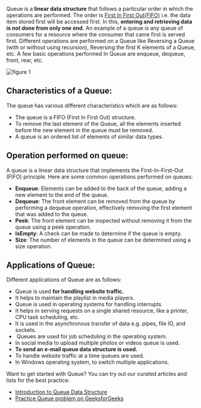 Queue is a **linear data structure** that follows a particular order in which the operations are performed. The order is [First In First Out(FIFO)](https://www.geeksforgeeks.org/fifo-first-in-first-out-approach-in-programming/) i.e. the data item stored first will be accessed first. In this, **entering and retrieving data is not done from only one end.** An example of a queue is any queue of consumers for a resource where the consumer that came first is served first. Different operations are performed on a Queue like Reversing a Queue (with or without using recursion), Reversing the first K elements of a Queue, etc. A few basic operations performed In Queue are enqueue, dequeue, front, rear, etc.

![figure 1](https://media.geeksforgeeks.org/wp-content/cdn-uploads/20220714172925/Queue.png)

## Characteristics of a Queue:

The queue has various different characteristics which are as follows:

- The queue is a FIFO (First In First Out) structure.
- To remove the last element of the Queue, all the elements inserted before the new element in the queue must be removed.
- A queue is an ordered list of elements of similar data types.

## Operation performed on queue:

A queue is a linear data structure that implements the First-In-First-Out (FIFO) principle. Here are some common operations performed on queues:

- **Enqueue**: Elements can be added to the back of the queue, adding a new element to the end of the queue.
- **Dequeue**: The front element can be removed from the queue by performing a dequeue operation, effectively removing the first element that was added to the queue.
- **Peek**: The front element can be inspected without removing it from the queue using a peek operation.
- **IsEmpty**: A check can be made to determine if the queue is empty.
- **Size**: The number of elements in the queue can be determined using a size operation.

## Applications of Queue:

Different applications of Queue are as follows:

- Queue is used **for handling website traffic.**
- It helps to maintain the playlist in media players.
- Queue is used in operating systems for handling interrupts.
- It helps in serving requests on a single shared resource, like a printer, CPU task scheduling, etc.
- It is used in the asynchronous transfer of data e.g. pipes, file IO, and sockets.
-  Queues are used for job scheduling in the operating system.
- In social media to upload multiple photos or videos queue is used.
- **To send an e-mail queue data structure is used.**
- To handle website traffic at a time queues are used.
- In Windows operating system, to switch multiple applications.

Want to get started with Queue? You can try out our curated articles and lists for the best practice:

- [Introduction to Queue Data Structure](https://www.geeksforgeeks.org/queue-data-structure/)
- [Practice Queue problem on GeeksforGeeks](https://practice.geeksforgeeks.org/explore?page=1&category[]=Queue)
